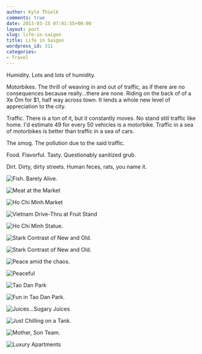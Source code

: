```yaml
---
author: Kyle Thielk
comments: true
date: 2013-03-15 07:01:55+00:00
layout: post
slug: life-in-saigon
title: Life in Saigon
wordpress_id: 311
categories:
- Travel
---
```


Humidity. Lots and lots of humidity.

Motorbikes. The thrill of weaving in and out of traffic, as if there are no consequences because really...there are none. Riding on the back of of a Xe Ôm for $1, half way across town. It lends a whole new level of appreciation to the city.

Traffic. There is a ton of it, but it constantly moves. No stand still traffic like home. I'd estimate 49 for every 50 vehicles is a motorbike. Traffic in a sea of motorbikes is better than traffic in a sea of cars.

The smog. The pollution due to the said traffic.

Food. Flavorful. Tasty. Questionably sanitized grub.

Dirt. Dirty, dirty streets. Human feces, rats, you name it.

![Fish. Barely Alive.](/media/images/P3121856-Medium-750x562.jpg "Fish. Barely Alive")

![Meat at the Market](/media/images/P3121846-Medium-750x562.jpg "Meat at the market")

![Ho Chi Minh Market](/media/images/P3121828-Medium-750x562.jpg  "Ho Chi Minh Market")

![Vietnam Drive-Thru at Fruit Stand](/media/images/P3121825-Medium-750x562.jpg "Vietnam Drive-Thru at Fruit Stand.")

![Ho Chi Minh Statue.](/media/images/P3091782-Medium-750x562.jpg "Ho Chi Minh Statue.")

![Stark Contrast of New and Old.](/media/images/P3091764-Medium-750x562.jpg "Stark Contrast of New and Old.")

![Stark Contrast of New and Old.](/media/images/P3091747-Medium-750x562.jpg "Stark Contrast of Old and New.")

![Peace amid the chaos.](/media/images/P3091729-Medium-750x562.jpg "Peace amid the chaos.")

![Peaceful](/media/images/P3091677-Medium-750x562.jpg "Peaceful.")

![Tao Dan Park](/media/images/P3091669-Medium-750x562.jpg "Tao Dan Park.")

![Fun in Tao Dan Park.](/media/images/P3091665-Medium-750x562.jpg "Fun in Tao Dan Park.")

![Juices...Sugary Juices](/media/images/P3091651-Medium-750x562.jpg "Juices...Sugary Juices.")

![Just Chilling on a Tank.](/media/images/P3091553-Medium-750x562.jpg "Just Chilling on a Tank.")

![Mother, Son Team.](/media/images/P3091538-Medium-750x562.jpg "Mother, Son Team.")

![Luxury Apartments](/media/images/P3091534-Medium-750x562.jpg "Luxury Apartments")
